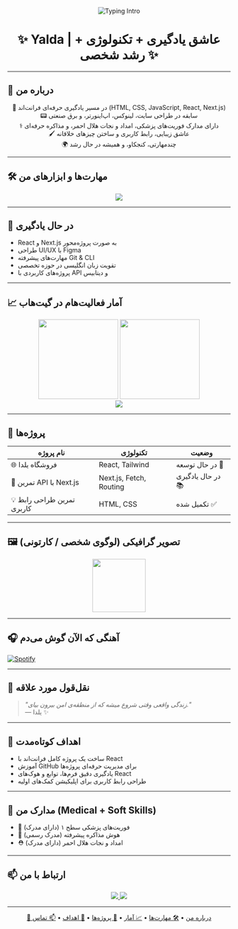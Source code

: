 <!-- 🎀 تایپ متحرک شروع‌کننده -->
<p align="center">
  <img src="https://readme-typing-svg.demolab.com?font=Shadows+Into+Light&size=27&duration=4000&pause=1000&color=FF69B4&center=true&width=435&lines=سلام+من+یلدام!;Front-end+Learner+%7C+Tech+Lover+%7C+Life+Saver;کسی+که+از+یادگیری+سیر+نمیشه!+🌱" alt="Typing Intro" />
</p>

<!-- 🧠 هدر گرافیکی زیبا -->
<h1 align="center">✨ Yalda | عاشق یادگیری + تکنولوژی + رشد شخصی ✨</h1>

---

## 🧬 درباره من
<div align="center">

🎯 در مسیر یادگیری حرفه‌ای فرانت‌اند (HTML, CSS, JavaScript, React, Next.js)  
📟 سابقه در طراحی سایت، لینوکس، اپ‌اینورتر، و برق صنعتی  
⚕️ دارای مدارک فوریت‌های پزشکی، امداد و نجات هلال احمر، و مذاکره حرفه‌ای  
🖌️ عاشق زیبایی، رابط کاربری و ساختن چیزهای خلاقانه  
🌍 چندمهارتی، کنجکاو، و همیشه در حال رشد

</div>

---

## 🛠️ مهارت‌ها و ابزارهای من

<div align="center">
  <img src="https://skillicons.dev/icons?i=html,css,js,react,nextjs,tailwind,git,github,vscode,linux,figma&theme=light" />
</div>

---

## 🌟 در حال یادگیری

- React و Next.js به صورت پروژه‌محور  
- طراحی UI/UX با Figma  
- مهارت‌های پیشرفته Git & CLI  
- تقویت زبان انگلیسی در حوزه تخصصی  
- پروژه‌های کاربردی با API و دیتابیس

---

## 📈 آمار فعالیت‌هام در گیت‌هاب

<div align="center">
  <img src="https://github-readme-stats.vercel.app/api?username=YOUR_USERNAME&show_icons=true&theme=radical&border_radius=15&hide=issues" height="180"/>
  <img src="https://github-readme-streak-stats.herokuapp.com/?user=YOUR_USERNAME&theme=radical&hide_border=true" height="180"/>
  <br/>
  <img src="https://github-profile-summary-cards.vercel.app/api/cards/profile-details?username=YOUR_USERNAME&theme=tokyonight" />
</div>

---

## 🧩 پروژه‌ها

| نام پروژه | تکنولوژی | وضعیت |
|-----------|-----------|--------|
| 🌐 فروشگاه یلدا | React, Tailwind | در حال توسعه 🚧 |
| 🔄 تمرین API با Next.js | Next.js, Fetch, Routing | در حال یادگیری 📚 |
| 💡 تمرین طراحی رابط کاربری | HTML, CSS | تکمیل شده ✅ |

---

## 🖼️ تصویر گرافیکی (لوگوی شخصی / کارتونی)
<p align="center">
  <img src="https://api.dicebear.com/8.x/adventurer-neutral/svg?seed=Yalda" width="120" />
</p>

---

## 🎧 آهنگی که الآن گوش می‌دم
[![Spotify](https://spotify-now-playing-readme.vercel.app/api/spotify)](https://open.spotify.com/user/your-spotify-username)

---

## 🎀 نقل‌قول مورد علاقه

> *"زندگی واقعی وقتی شروع میشه که از منطقه‌ی امن بیرون بیای."*  
> — یلدا ✨

---

## 🎯 اهداف کوتاه‌مدت

- ساخت یک پروژه کامل فرانت‌اند با React
- آموزش GitHub برای مدیریت حرفه‌ای پروژه‌ها
- یادگیری دقیق فرم‌ها، توابع و هوک‌های React
- طراحی رابط کاربری برای اپلیکیشن کمک‌های اولیه

---

## 🧠 مدارک من (Medical + Soft Skills)

- 🧯 فوریت‌های پزشکی سطح ۱ (دارای مدرک)
- 🧠 هوش مذاکره پیشرفته (مدرک رسمی)
- ⛑ امداد و نجات هلال احمر (دارای مدرک)

---

## 📫 ارتباط با من

<p align="center">
  <a href="mailto:your.email@example.com">
    <img src="https://img.shields.io/badge/Email-D14836?style=for-the-badge&logo=gmail&logoColor=white"/>
  </a>
  <a href="https://linkedin.com/in/your-linkedin">
    <img src="https://img.shields.io/badge/LinkedIn-0A66C2?style=for-the-badge&logo=linkedin&logoColor=white"/>
  </a>
</p>

---

<!-- 🧭 نوار ناوبری سریع -->
<p align="center">
  <a href="#🧬-درباره-من">🧬 درباره من</a> •
  <a href="#🛠️-مهارت‌ها-و-ابزارهای-من">🛠️ مهارت‌ها</a> •
  <a href="#📈-آمار-فعالیت‌هام-در-گیت‌هاب">📈 آمار</a> •
  <a href="#🧩-پروژه‌ها">🧩 پروژه‌ها</a> •
  <a href="#🎯-اهداف-کوتاه‌مدت">🎯 اهداف</a> •
  <a href="#📫-ارتباط-با-من">📫 تماس</a>
</p>
